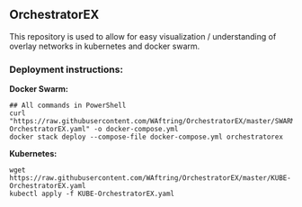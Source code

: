 ## OrchestratorEX

This repository is used to allow for easy visualization / understanding of overlay networks in kubernetes and docker swarm.

### Deployment instructions:

**Docker Swarm:**

```
## All commands in PowerShell
curl "https://raw.githubusercontent.com/WAftring/OrchestratorEX/master/SWARM-OrchestratorEX.yaml" -o docker-compose.yml
docker stack deploy --compose-file docker-compose.yml orchestratorex
```

**Kubernetes:**

```
wget https://raw.githubusercontent.com/WAftring/OrchestratorEX/master/KUBE-OrchestratorEX.yaml
kubectl apply -f KUBE-OrchestratorEX.yaml
```
